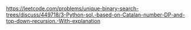 https://leetcode.com/problems/unique-binary-search-trees/discuss/449718/3-Python-sol.-based-on-Catalan-number-DP-and-top-down-recursion.-With-explanation